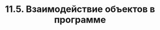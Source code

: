---
title: '11.5. Взаимодействие объектов в программе'
metaTitle: '11.5. Взаимодействие объектов в программе'
metaDescription: '11.5. Взаимодействие объектов в программе'
---